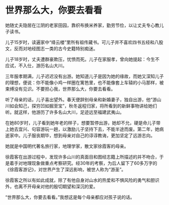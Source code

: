 # 世界那么大，你要去看看

她随丈夫隐居在江阴的老家田园，靠织布换米养家，勤劳节俭，以让丈夫专心教儿子读书。 

儿子15岁时，读遍家中“绛云楼”里所有祖传藏书。可儿子并不喜欢四书五经和八股文，反而对地经图志一类的古今史籍特别痴迷。 

儿子18岁时，丈夫遭群豪欺压，忧愤而死。儿子在家服孝，曾向她提起：今生不应试，不入仕，游历名山大川。 

三年服孝期满，儿子迟迟没有出游。她知道儿子是因为她的缘故，而她又深知儿子的理想，便说：你不能像小鸡一样圈在篱笆里，也不能像套上车辕的小马那样，被束缚没有见识。不要担心我，世界那么大，你要去看看。 

听了母亲的话，儿子喜出望外。春天便辞别母亲和新婚妻子，独自出游，他“游山川如会知己，探穷凹如掘至宝”，秋冬返程归家，将所看到的新鲜事物讲给她们听。就这样，他游历了许多名山大川，足迹远至福建武夷山。 

在她80岁时，儿子看到她年老的样子，想要暂停出游，她却不允，硬是命儿子带上她去宜兴、句容游玩一趟，以激励儿子坚持下去，不能半途而废。第二年，她病逝家中。儿子服丧期毕，想到母亲对自己的谆谆教诲，更加坚定了远游志向。 

她就是中国明代著名旅行家，地理学家，散文家徐霞客的母亲。 

徐霞客在出游过程中，发现许多山川的真面目和图经志籍上所描述的并不吻合，于是着手对地理现象做重点考察研究。经30年的考察，为后人留下了60多万字的《徐霞客游记》，对世界产生了深远影响，被世人称为“游圣”。 

徐霞客之所以有如此成就，除了有他自身对山水的热爱和不惧风险的勇气和胆识外，也离不开母亲对他的殷切期望和深沉的爱。 

“世界那么大，你要去看看。”我想这是每个母亲都应对孩子说的话。